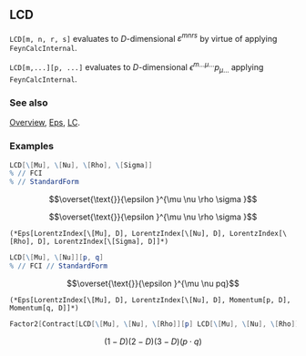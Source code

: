## LCD

`LCD[m, n, r, s]` evaluates to $D$-dimensional $\varepsilon^{m n r s}$ by virtue of applying `FeynCalcInternal`.

`LCD[m,...][p, ...]` evaluates to $D$-dimensional $\epsilon ^{m \ldots  \mu  \ldots}p_{\mu  \ldots}$ applying `FeynCalcInternal`.

### See also

[Overview](Extra/FeynCalc.md), [Eps](Eps.md), [LC](LC.md).

### Examples

```mathematica
LCD[\[Mu], \[Nu], \[Rho], \[Sigma]]
% // FCI
% // StandardForm
```

$$\overset{\text{}}{\epsilon }^{\mu \nu \rho \sigma }$$

$$\overset{\text{}}{\epsilon }^{\mu \nu \rho \sigma }$$

```
(*Eps[LorentzIndex[\[Mu], D], LorentzIndex[\[Nu], D], LorentzIndex[\[Rho], D], LorentzIndex[\[Sigma], D]]*)
```

```mathematica
LCD[\[Mu], \[Nu]][p, q]
% // FCI // StandardForm
```

$$\overset{\text{}}{\epsilon }^{\mu \nu pq}$$

```
(*Eps[LorentzIndex[\[Mu], D], LorentzIndex[\[Nu], D], Momentum[p, D], Momentum[q, D]]*)
```

```mathematica
Factor2[Contract[LCD[\[Mu], \[Nu], \[Rho]][p] LCD[\[Mu], \[Nu], \[Rho]][q]]]
```

$$(1-D) (2-D) (3-D) (p\cdot q)$$
